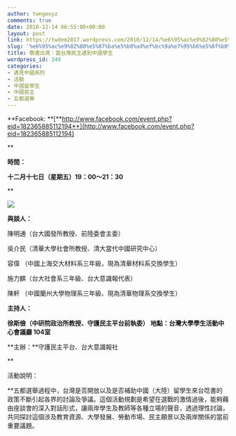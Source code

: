 ```yaml
---
author: twngoxyz
comments: true
date: 2010-12-14 06:55:00+00:00
layout: post
link: https://twdem2017.wordpress.com/2010/12/14/%e6%95%ac%e9%82%80%e5%87%ba%e5%b8%ad%ef%bc%9a%e7%95%b6%e5%8f%b0%e7%81%a3%e6%b0%91%e4%b8%bb%e9%81%87%e5%88%b0%e4%b8%ad%e5%9c%8b%e5%ad%b8%e7%94%9f/
slug: '%e6%95%ac%e9%82%80%e5%87%ba%e5%b8%ad%ef%bc%9a%e7%95%b6%e5%8f%b0%e7%81%a3%e6%b0%91%e4%b8%bb%e9%81%87%e5%88%b0%e4%b8%ad%e5%9c%8b%e5%ad%b8%e7%94%9f'
title: 敬邀出席：當台灣民主遇到中國學生
wordpress_id: 249
categories:
- 遇見中國系列
- 活動
- 中國留學生
- 中國民主
- 五都選舉
---
```


**Facebook: **[**http://www.facebook.com/event.php?eid=182365885112194**](http://www.facebook.com/event.php?eid=182365885112194)

  


**

**時間：**

**十二月十七日（星期五）19：00～21：30**

**

**[![](http://www.twdem.org/_/rsrc/1291968976133/home/democracyFORcomputerONLY.jpg?height=400&width=283)](http://www.twdem.org/home/democracyFORcomputerONLY.jpg?attredirects=0)**

**與談人：**

陳明通（台大國發所教授、前陸委會主委）

吳介民（清華大學社會所教授、清大當代中國研究中心）

容偉 （中國上海交大材料系三年級，現為清華材料系交換學生）

施力麒（台大社會系三年級、台大意識報代表）

陳軒 （中國蘭州大學物理系三年級、現為清華物理系交換學生）

****主持人：****

**徐斯儉（中研院政治所教授、守護民主平台前執委）** **地點：****台灣大學學生活動中心會議廳**** 104室**  


**主辦：**守護民主平台、台大意識報社

**

活動說明：

**五都選舉過程中，台灣是否開放以及是否補助中國（大陸）留學生來台唸書的政策不斷引起各界的討論及爭議。這個活動規劃是希望在選戰的激情過後，能夠藉由座談會的深入對話形式，讓兩岸學生及教師等各種立場的聲音，透過理性討論，共同探討這個涉及教育資源、大學發展、勞動市場、民主願景以及兩岸關係的當前重要議題。
